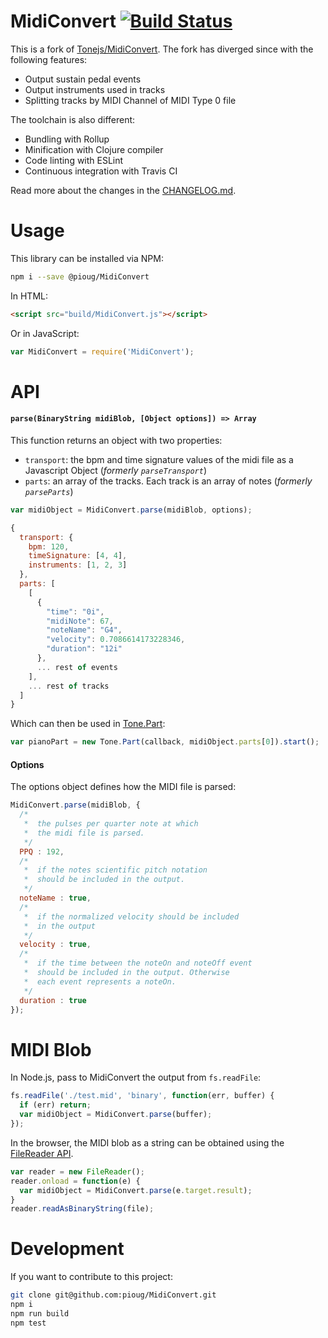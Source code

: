 # MidiConvert [![Build Status](https://travis-ci.org/pioug/MidiConvert.svg?branch=master)](https://travis-ci.org/pioug/MidiConvert)

This is a fork of [Tonejs/MidiConvert](https://github.com/Tonejs/MidiConvert). The fork has diverged since with the following features:
 - Output sustain pedal events
 - Output instruments used in tracks
 - Splitting tracks by MIDI Channel of MIDI Type 0 file

The toolchain is also different:
 - Bundling with Rollup
 - Minification with Clojure compiler
 - Code linting with ESLint
 - Continuous integration with Travis CI

Read more about the changes in the [CHANGELOG.md](CHANGELOG.md).

# Usage
This library can be installed via NPM:
```sh
npm i --save @pioug/MidiConvert
```

In HTML:
```html
<script src="build/MidiConvert.js"></script>
```

Or in JavaScript:
```javascript
var MidiConvert = require('MidiConvert');
```

# API

#### `parse(BinaryString midiBlob, [Object options]) => Array`

This function returns an object with two properties:
  - `transport`: the bpm and time signature values of the midi file as a Javascript Object (_formerly `parseTransport`_)
  - `parts`: an array of the tracks. Each track is an array of notes (_formerly `parseParts`_)

```javascript
var midiObject = MidiConvert.parse(midiBlob, options);
```

```javascript
{
  transport: {
    bpm: 120,
    timeSignature: [4, 4],
    instruments: [1, 2, 3]
  },
  parts: [
    [
      {
        "time": "0i",
        "midiNote": 67,
        "noteName": "G4",
        "velocity": 0.7086614173228346,
        "duration": "12i"
      },
      ... rest of events
    ],
    ... rest of tracks
  ]
}
```

Which can then be used in [Tone.Part](https://github.com/Tonejs/Tone.js):

```javascript
var pianoPart = new Tone.Part(callback, midiObject.parts[0]).start();
```

#### Options

The options object defines how the MIDI file is parsed:

```javascript
MidiConvert.parse(midiBlob, {
  /*
   *  the pulses per quarter note at which
   *  the midi file is parsed.
   */
  PPQ : 192,
  /*
   *  if the notes scientific pitch notation
   *  should be included in the output.
   */
  noteName : true,
  /*
   *  if the normalized velocity should be included
   *  in the output
   */
  velocity : true,
  /*
   *  if the time between the noteOn and noteOff event
   *  should be included in the output. Otherwise
   *  each event represents a noteOn.
   */
  duration : true
});
```

# MIDI Blob

In Node.js, pass to MidiConvert the output from `fs.readFile`:

```javascript
fs.readFile('./test.mid', 'binary', function(err, buffer) {
  if (err) return;
  var midiObject = MidiConvert.parse(buffer);
});
```

In the browser, the MIDI blob as a string can be obtained using the [FileReader API](https://developer.mozilla.org/en-US/docs/Web/API/FileReader).

```javascript
var reader = new FileReader();
reader.onload = function(e) {
  var midiObject = MidiConvert.parse(e.target.result);
}
reader.readAsBinaryString(file);
```

# Development

If you want to contribute to this project:

```sh
git clone git@github.com:pioug/MidiConvert.git
npm i
npm run build
npm test
```
